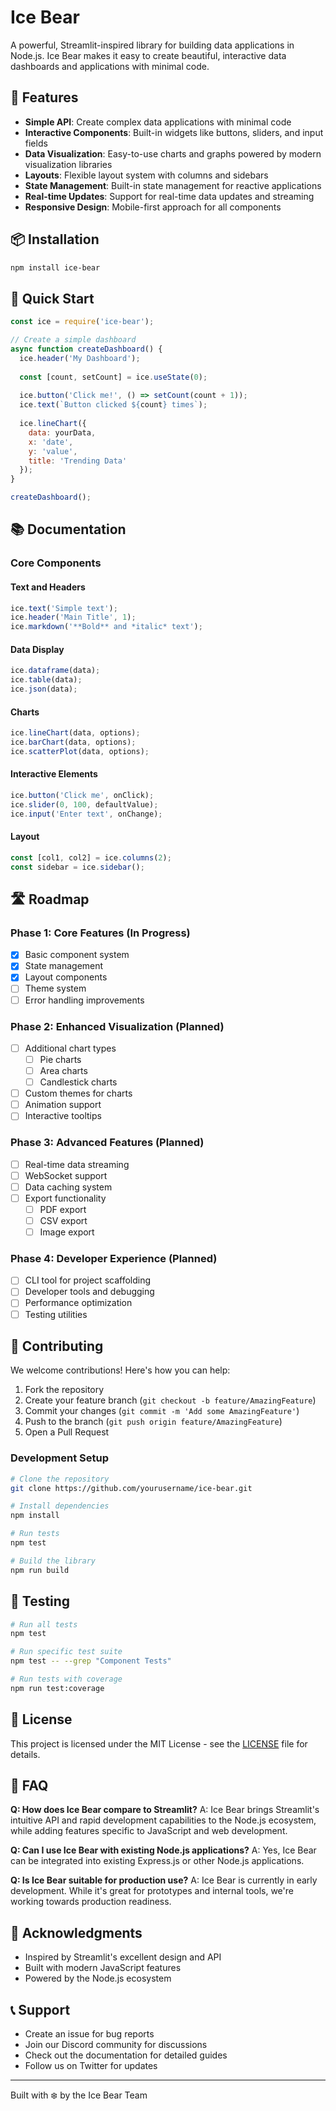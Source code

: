 # Ice Bear

A powerful, Streamlit-inspired library for building data applications in Node.js. Ice Bear makes it easy to create beautiful, interactive data dashboards and applications with minimal code.

## 🚀 Features

- **Simple API**: Create complex data applications with minimal code
- **Interactive Components**: Built-in widgets like buttons, sliders, and input fields
- **Data Visualization**: Easy-to-use charts and graphs powered by modern visualization libraries
- **Layouts**: Flexible layout system with columns and sidebars
- **State Management**: Built-in state management for reactive applications
- **Real-time Updates**: Support for real-time data updates and streaming
- **Responsive Design**: Mobile-first approach for all components

## 📦 Installation

```bash
npm install ice-bear
```

## 🎯 Quick Start

```javascript
const ice = require('ice-bear');

// Create a simple dashboard
async function createDashboard() {
  ice.header('My Dashboard');
  
  const [count, setCount] = ice.useState(0);
  
  ice.button('Click me!', () => setCount(count + 1));
  ice.text(`Button clicked ${count} times`);
  
  ice.lineChart({
    data: yourData,
    x: 'date',
    y: 'value',
    title: 'Trending Data'
  });
}

createDashboard();
```

## 📚 Documentation

### Core Components

#### Text and Headers
```javascript
ice.text('Simple text');
ice.header('Main Title', 1);
ice.markdown('**Bold** and *italic* text');
```

#### Data Display
```javascript
ice.dataframe(data);
ice.table(data);
ice.json(data);
```

#### Charts
```javascript
ice.lineChart(data, options);
ice.barChart(data, options);
ice.scatterPlot(data, options);
```

#### Interactive Elements
```javascript
ice.button('Click me', onClick);
ice.slider(0, 100, defaultValue);
ice.input('Enter text', onChange);
```

#### Layout
```javascript
const [col1, col2] = ice.columns(2);
const sidebar = ice.sidebar();
```

## 🛣️ Roadmap

### Phase 1: Core Features (In Progress)
- [x] Basic component system
- [x] State management
- [x] Layout components
- [ ] Theme system
- [ ] Error handling improvements

### Phase 2: Enhanced Visualization (Planned)
- [ ] Additional chart types
  - [ ] Pie charts
  - [ ] Area charts
  - [ ] Candlestick charts
- [ ] Custom themes for charts
- [ ] Animation support
- [ ] Interactive tooltips

### Phase 3: Advanced Features (Planned)
- [ ] Real-time data streaming
- [ ] WebSocket support
- [ ] Data caching system
- [ ] Export functionality
  - [ ] PDF export
  - [ ] CSV export
  - [ ] Image export

### Phase 4: Developer Experience (Planned)
- [ ] CLI tool for project scaffolding
- [ ] Developer tools and debugging
- [ ] Performance optimization
- [ ] Testing utilities

## 🤝 Contributing

We welcome contributions! Here's how you can help:

1. Fork the repository
2. Create your feature branch (`git checkout -b feature/AmazingFeature`)
3. Commit your changes (`git commit -m 'Add some AmazingFeature'`)
4. Push to the branch (`git push origin feature/AmazingFeature`)
5. Open a Pull Request

### Development Setup

```bash
# Clone the repository
git clone https://github.com/yourusername/ice-bear.git

# Install dependencies
npm install

# Run tests
npm test

# Build the library
npm run build
```

## 📝 Testing

```bash
# Run all tests
npm test

# Run specific test suite
npm test -- --grep "Component Tests"

# Run tests with coverage
npm run test:coverage
```

## 🔑 License

This project is licensed under the MIT License - see the [LICENSE](LICENSE) file for details.

## 🤔 FAQ

**Q: How does Ice Bear compare to Streamlit?**
A: Ice Bear brings Streamlit's intuitive API and rapid development capabilities to the Node.js ecosystem, while adding features specific to JavaScript and web development.

**Q: Can I use Ice Bear with existing Node.js applications?**
A: Yes, Ice Bear can be integrated into existing Express.js or other Node.js applications.

**Q: Is Ice Bear suitable for production use?**
A: Ice Bear is currently in early development. While it's great for prototypes and internal tools, we're working towards production readiness.

## 🙏 Acknowledgments

- Inspired by Streamlit's excellent design and API
- Built with modern JavaScript features
- Powered by the Node.js ecosystem

## 📞 Support

- Create an issue for bug reports
- Join our Discord community for discussions
- Check out the documentation for detailed guides
- Follow us on Twitter for updates

---

Built with ❄️ by the Ice Bear Team
